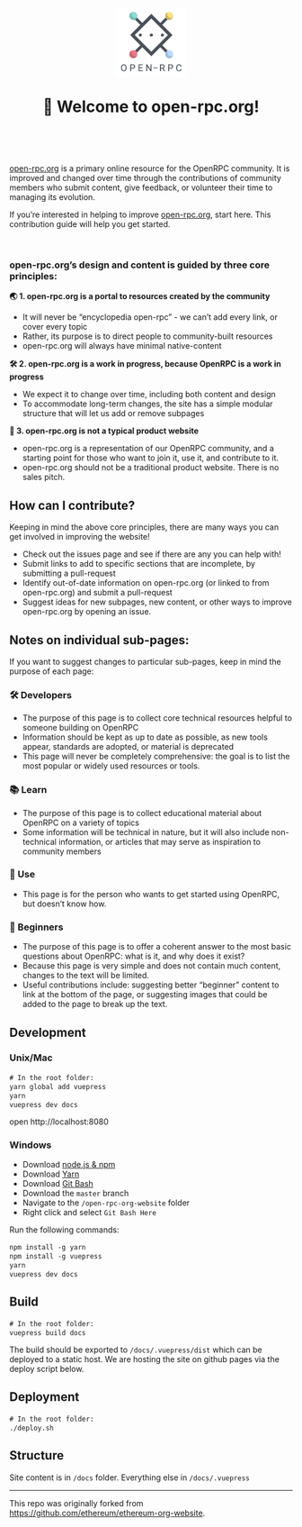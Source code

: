 <h1 align="center" style="margin-top: 1em; margin-bottom: 3em;">
  <p><a href="https://open-rpc.org"><img alt="open-rpc logo" src="./open-rpc-logo.png" alt="open-rpc.org" width="125"></a></p>
  <p>👋 Welcome to open-rpc.org!</p>
</h1>

[open-rpc.org](https://open-rpc.org) is a primary online resource for the OpenRPC community. It is improved and changed over time through the contributions of community members who submit content, give feedback, or volunteer their time to managing its evolution.

If you’re interested in helping to improve [open-rpc.org](https://open-rpc.org), start here. This contribution guide will help you get started.

<br>

### open-rpc.org’s design and content is guided by three core principles:


**🌏 1. open-rpc.org is a portal to resources created by the community**
  - It will never be “encyclopedia open-rpc” - we can’t add every link, or cover every topic
  - Rather, its purpose is to direct people to community-built resources
  - open-rpc.org will always have minimal native-content

**🛠 2. open-rpc.org is a work in progress, because OpenRPC is a work in progress**
  - We expect it to change over time, including both content and design
  - To accommodate long-term changes, the site has a simple modular structure that will let us add or remove subpages

**🧙 3. open-rpc.org is not a typical product website**
  - open-rpc.org is a representation of our OpenRPC community, and a starting point for those who want to join it, use it, and contribute to it.
  - open-rpc.org should not be a traditional product website. There is no sales pitch.

## How can I contribute?

Keeping in mind the above core principles, there are many ways you can get involved in improving the website!


- Check out the issues page and see if there are any you can help with!
- Submit links to add to specific sections that are incomplete, by submitting a pull-request
- Identify out-of-date information on open-rpc.org (or linked to from open-rpc.org) and submit a pull-request
- Suggest ideas for new subpages, new content, or other ways to improve open-rpc.org by opening an issue.


## Notes on individual sub-pages:

If you want to suggest changes to particular sub-pages, keep in mind the purpose of each page:

### 🛠 Developers

- The purpose of this page is to collect core technical resources helpful to someone building on OpenRPC
- Information should be kept as up to date as possible, as new tools appear, standards are adopted, or material is deprecated
- This page will never be completely comprehensive: the goal is to list the most popular or widely used resources or tools.

### 📚 Learn

- The purpose of this page is to collect educational material about OpenRPC on a variety of topics
- Some information will be technical in nature, but it will also include non-technical information, or articles that may serve as inspiration to community members

### 📱 Use

- This page is for the person who wants to get started using OpenRPC, but doesn’t know how.

### 👋 Beginners

- The purpose of this page is to offer a coherent answer to the most basic questions about OpenRPC: what is it, and why does it exist?
- Because this page is very simple and does not contain much content, changes to the text will be limited.
- Useful contributions include: suggesting better “beginner” content to link at the bottom of the page, or suggesting images that could be added to the page to break up the text.



## Development

### Unix/Mac
```
# In the root folder:
yarn global add vuepress
yarn
vuepress dev docs
```

open http://localhost:8080

### Windows
- Download [node.js & npm](https://nodejs.org/en/download/)
- Download [Yarn](https://yarnpkg.com/en/docs/install#windows-stable)
- Download [Git Bash](https://git-scm.com/downloads)
- Download the `master` branch
- Navigate to the `/open-rpc-org-website` folder
- Right click and select `Git Bash Here`

Run the following commands:
```
npm install -g yarn
npm install -g vuepress
yarn
vuepress dev docs
```

## Build
```
# In the root folder:
vuepress build docs
```

The build should be exported to `/docs/.vuepress/dist` which can be deployed to a static host. We are hosting the site on github pages via the deploy script below.


## Deployment
```
# In the root folder:
./deploy.sh
```

## Structure
Site content is in `/docs` folder. Everything else in `/docs/.vuepress`

---

This repo was originally forked from https://github.com/ethereum/ethereum-org-website.
